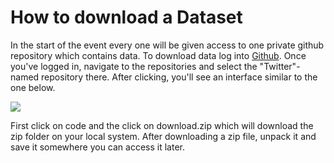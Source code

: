  # How to download a Dataset
 
In the start of the event every one will be given access to one private github repository which contains data. To download data log into [Github](). Once you've logged in, navigate to the repositories and select the "Twitter"-named repository there. After clicking, you'll see an interface similar to the one below.

![](https://user-images.githubusercontent.com/51315286/211608869-2267959c-a4e1-4ccd-b493-f1c740918daf.png)
 
First click on code and the click on download.zip which will download the zip folder on your local system. After downloading a zip file, unpack it and save it somewhere you can access it later.
